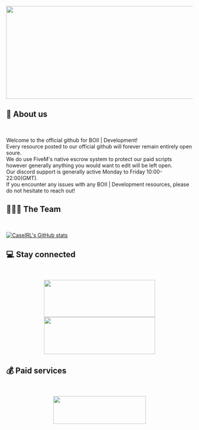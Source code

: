 <p align="center">
  <img width="650" height="250" src="https://i.imgur.com/0VNnFJP.png">
</p>

## 👋 About us

<br>
<p>Welcome to the official github for BOII | Development!<br>
Every resource posted to our official github will forever remain entirely open soure.<br>
We do use FiveM's native escrow system to protect our paid scripts however generally anything you would want to edit will be left open.<br> 
Our discord support is generally active Monday to Friday 10:00-22:00(GMT).<br> 
If you encounter any issues with any BOII | Development resources, please do not hesitate to reach out!</p>

## 🧑‍🤝‍🧑 The Team
<br>

[![CaseIRL's GitHub stats](https://github-readme-stats.vercel.app/api?username=caseirl&theme=dark)](https://ko-fi.com/case)

## 💻 Stay connected
<br>
<p align="center">
  <a href="https://discord.gg/MUckUyS5Kq"><img width="300" height="100" src="https://i.imgur.com/celMUyp.png"></a>
  <a href="https://www.youtube.com/boiidevelopment"><img width="300" height="100" src="https://i.imgur.com/u7z5bjX.png"></a>
</p>

## 💰 Paid services

<br>
<p align="center">
  <a href="https://boii.tebex.io"><img width="250" height="75" src="https://i.imgur.com/VwkBWH6.png"></a>
</p>

##
